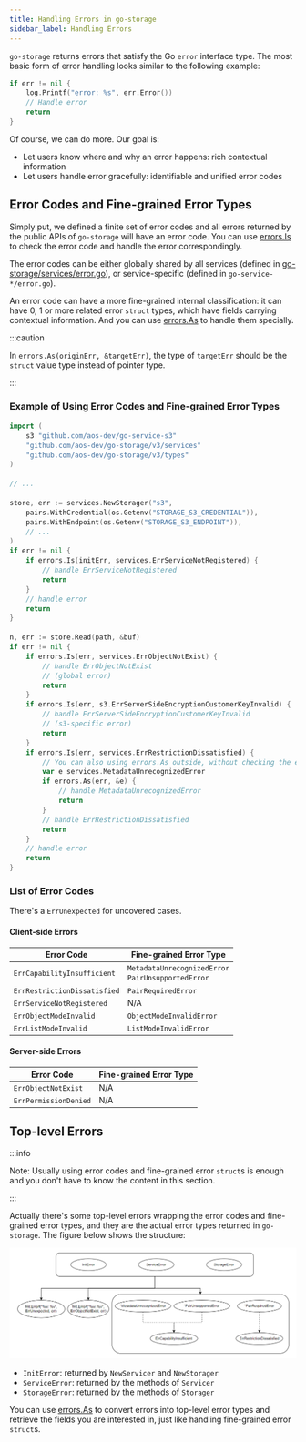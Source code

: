 ```yaml
---
title: Handling Errors in go-storage
sidebar_label: Handling Errors
---
```


`go-storage` returns errors that satisfy the Go `error` interface type. The most basic form of error handling looks similar to the following example:

```go
if err != nil {
	log.Printf("error: %s", err.Error())
	// Handle error
	return
}
```

Of course, we can do more. Our goal is:

- Let users know where and why an error happens: rich contextual information
- Let users handle error gracefully: identifiable and unified error codes

## Error Codes and Fine-grained Error Types

Simply put, we defined a finite set of error codes and all errors returned by the public APIs of `go-storage` will have an error code. You can use [errors.Is](https://golang.org/pkg/errors/#Is) to check the error code and handle the error correspondingly.

The error codes can be either globally shared by all services (defined in [go-storage/services/error.go](https://github.com/aos-dev/go-storage/blob/master/services/error.go)), or service-specific (defined in `go-service-*/error.go`).

An error code can have a more fine-grained internal classification: it can have 0, 1 or more related error `struct` types, which have fields carrying contextual information. And you can use [errors.As](https://golang.org/pkg/errors/#As) to handle them specially.

:::caution 

In `errors.As(originErr, &targetErr)`, the type of `targetErr` should be the `struct` value type instead of pointer type.

:::

### Example of Using Error Codes and Fine-grained Error Types

```go 
import (
	s3 "github.com/aos-dev/go-service-s3"
	"github.com/aos-dev/go-storage/v3/services"
	"github.com/aos-dev/go-storage/v3/types"
)

// ...

store, err := services.NewStorager("s3", 
	pairs.WithCredential(os.Getenv("STORAGE_S3_CREDENTIAL")),
	pairs.WithEndpoint(os.Getenv("STORAGE_S3_ENDPOINT")),
	// ...
)
if err != nil {
	if errors.Is(initErr, services.ErrServiceNotRegistered) {
		// handle ErrServiceNotRegistered
		return
	}
	// handle error
	return
}

n, err := store.Read(path, &buf)
if err != nil {
	if errors.Is(err, services.ErrObjectNotExist) {
		// handle ErrObjectNotExist 
		// (global error)
		return
	}
	if errors.Is(err, s3.ErrServerSideEncryptionCustomerKeyInvalid) {
		// handle ErrServerSideEncryptionCustomerKeyInvalid
		// (s3-specific error)
		return
	}
	if errors.Is(err, services.ErrRestrictionDissatisfied) {
		// You can also using errors.As outside, without checking the error code
		var e services.MetadataUnrecognizedError
		if errors.As(err, &e) {
			// handle MetadataUnrecognizedError
			return
		}
		// handle ErrRestrictionDissatisfied
		return
	}
	// handle error
	return
}
```

### List of Error Codes

There's a `ErrUnexpected` for uncovered cases.

#### Client-side Errors

Error Code|Fine-grained Error Type
-----|-----
`ErrCapabilityInsufficient`|`MetadataUnrecognizedError`<br />`PairUnsupportedError`
`ErrRestrictionDissatisfied`|`PairRequiredError`
`ErrServiceNotRegistered`|N/A
`ErrObjectModeInvalid`|`ObjectModeInvalidError`
`ErrListModeInvalid`|`ListModeInvalidError`

#### Server-side Errors 

Error Code|Fine-grained Error Type
-----|-----
`ErrObjectNotExist`|N/A
`ErrPermissionDenied`|N/A

## Top-level Errors 

:::info

Note: Usually using error codes and fine-grained error `struct`s is enough and you don't have to know the content in this section.

:::

Actually there's some top-level errors wrapping the error codes and fine-grained error types, and they are the actual error types returned in `go-storage`. The figure below shows the structure:

![](https://github.com/aos-dev/specs/blob/master/rfcs/47/new.png)

- `InitError`: returned by `NewServicer` and `NewStorager`
- `ServiceError`: returned by the methods of `Servicer`
- `StorageError`: returned by the methods of `Storager`

You can use [errors.As](https://golang.org/pkg/errors/#As) to convert errors into top-level error types and retrieve the fields you are interested in, just like handling fine-grained error `struct`s.
